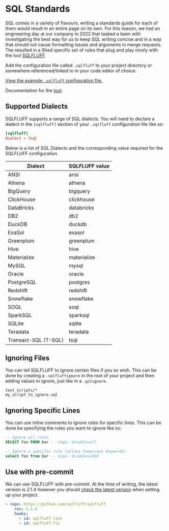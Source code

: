 # SQL Standards

SQL comes in a variety of flavours; writing a standards guide for each of them
would result in an entire page on its own. For this reason, we had an
engineering day at our company in 2022 that tasked a team with investigating the
best way for us to keep SQL writing concise and in a way that should not cause
formatting issues and arguments in merge requests. The resulted in a Shed
specific set of rules that plug and play nicely with the tool
[SQLFLUFF](https://www.sqlfluff.com/).

Add the configuration file called `.sqlfluff` to your project directory or
somewhere referenced/linked to in your code editor of choice.

[View the example `.sqlfluff` configuration file.](/examples/SQLFLUFF/.sqlfluff)

Documentation for the [tool](https://docs.sqlfluff.com/en/stable/).

## Supported Dialects

SQLFLUFF supports a range of SQL dialects. You will need to declare a dialect in
the `[sqlfluff]` section of your `.sqlfluff` configuration file like so:

```toml
[sqlfluff]
dialect = tsql
```

Below is a list of SQL Dialects and the corresponding value required for the
SQLFLUFF configuration.

| Dialect              | SQLFLUFF value |
| -------------------- | -------------- |
| ANSI                 | ansi           |
| Athena               | athena         |
| BigQuery             | bigquery       |
| ClickHouse           | clickhouse     |
| DataBricks           | databricks     |
| DB2                  | db2            |
| DuckDB               | duckdb         |
| ExaSol               | exasol         |
| Greenplum            | greenplum      |
| Hive                 | hive           |
| Materialize          | materialize    |
| MySQL                | mysql          |
| Oracle               | oracle         |
| PostgreSQL           | postgres       |
| Redshift             | redshift       |
| Snowflake            | snowflake      |
| SOQL                 | soql           |
| SparkSQL             | sparksql       |
| SQLite               | sqlite         |
| Teradata             | teradata       |
| Transact-SQL (T-SQL) | tsql           |

## Ignoring Files

You can tell SQLFLUFF to ignore certain files if you so wish. This can be done
by creating a `.sqlfluffignore` in the root of your project and then adding
values to ignore, just like in a `.gitignore`.

```text
test_scripts/*
my_script_to_ignore.sql
```

## Ignoring Specific Lines

You can use inline comments to ignore rules for specific lines. This can be done
be specifying the rules you want to ignore like so:

```sql
-- Ignore all rules
SELECT foo FROM bar -- noqa: disable=all

-- Ignore a specific rule (allows lowercase keywords)
select foo from bar -- noqa: disable=L010
```

## Use with pre-commit

We can use SQLFLUFF with pre-commit. At the time of writing, the latest version
is 2.1.4 however you should
[check the latest version](https://github.com/sqlfluff/sqlfluff/releases/tag/2.1.4)
when setting up your project.

```yaml
- repo: https://github.com/sqlfluff/sqlfluff
    rev: 2.1.4
    hooks:
      - id: sqlfluff-lint
      - id: sqlfluff-fix
```
